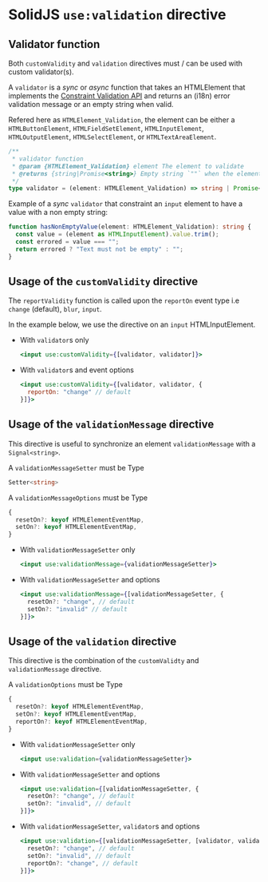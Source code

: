 # SolidJS `use:validation` directive

## Validator function

Both `customValidity` and `validation` directives must / can be used with custom validator(s).

A `validator` is a _sync_ or _async_ function that takes an HTMLElement that implements the [Constraint Validation API](https://developer.mozilla.org/en-US/docs/Learn/Forms/Form_validation#the_constraint_validation_api) and returns an (i18n) error validation message or an empty string when valid.

Refered here as `HTMLElement_Validation`, the element can be either a `HTMLButtonElement`, `HTMLFieldSetElement`, `HTMLInputElement`, `HTMLOutputElement`, `HTMLSelectElement`, or `HTMLTextAreaElement`.

```ts
/**
 * validator function
 * @param {HTMLElement_Validation} element The element to validate
 * @returns {string|Promise<string>} Empty string `""` when the element is valid, the i18n custom error `validationMessage` otherwise.
 */
type validator = (element: HTMLElement_Validation) => string | Promise<string>;
```

Example of a _sync_ `validator` that constraint an `input` element to have a value with a non empty string:

```ts
function hasNonEmptyValue(element: HTMLElement_Validation): string {
  const value = (element as HTMLInputElement).value.trim();
  const errored = value === "";
  return errored ? "Text must not be empty" : "";
}
```

## Usage of the `customValidity` directive

The `reportValidity` function is called upon the `reportOn` event type i.e `change` (default), `blur`, `input`.

In the example below, we use the directive on an `input` HTMLInputElement.

- With `validator`s only

  ```jsx
  <input use:customValidity={[validator, validator]}>
  ```

- With `validator`s and event options

  ```jsx
  <input use:customValidity={[validator, validator, {
    reportOn: "change" // default
  }]}>
  ```

## Usage of the `validationMessage` directive

This directive is useful to synchronize an element `validationMessage` with a `Signal<string>`.

A `validationMessageSetter` must be Type

  ```ts
  Setter<string>
  ```

A `validationMessageOptions` must be Type

  ```ts
  {
    resetOn?: keyof HTMLElementEventMap,
    setOn?: keyof HTMLElementEventMap,
  }
  ```

- With `validationMessageSetter` only

  ```jsx
  <input use:validationMessage={validationMessageSetter}>
  ```

- With `validationMessageSetter` and options

  ```jsx
  <input use:validationMessage={[validationMessageSetter, {
    resetOn?: "change", // default
    setOn?: "invalid" // default
  }]}>
  ```

## Usage of the `validation` directive

This directive is the combination of the `customValidty` and `validationMessage` directive.

A `validationOptions` must be Type

```ts
{
  resetOn?: keyof HTMLElementEventMap,
  setOn?: keyof HTMLElementEventMap,
  reportOn?: keyof HTMLElementEventMap,
}
```

- With `validationMessageSetter` only

  ```jsx
  <input use:validation={validationMessageSetter}>
  ```

- With `validationMessageSetter` and options
  ```jsx
  <input use:validation={[validationMessageSetter, {
    resetOn?: "change", // default
    setOn?: "invalid", // default
  }]}>
  ```

- With `validationMessageSetter`, `validator`s and options

  ```jsx
  <input use:validation={[validationMessageSetter, [validator, validator], {
    resetOn?: "change", // default
    setOn?: "invalid", // default
    reportOn?: "change", // default
  }]}>
  ```
